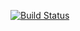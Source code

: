 [![Build Status](https://travis-ci.org/prdx/kasih.in.svg?branch=master)](https://travis-ci.org/prdx/kasih.in)
